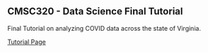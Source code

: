 ## CMSC320 - Data Science Final Tutorial

Final Tutorial on analyzing COVID data across the state of Virginia.

[Tutorial Page](https://martindavid1995.github.io/Data-Science-Tutorial/)
